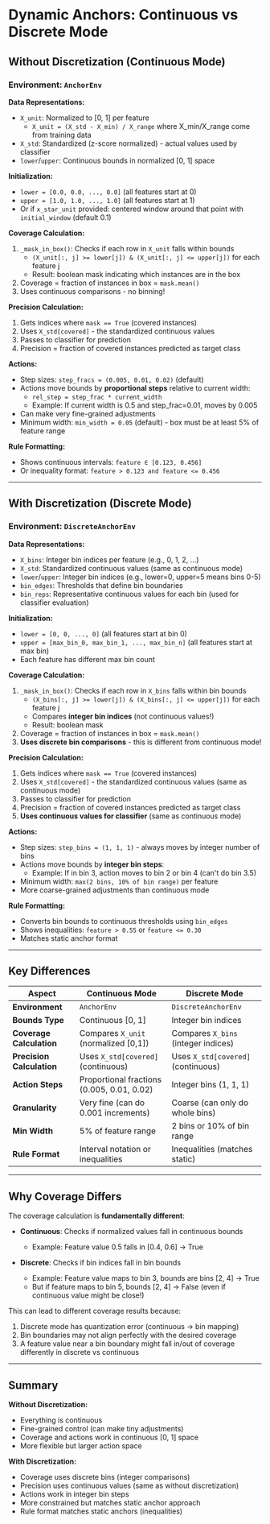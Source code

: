 # Dynamic Anchors: Continuous vs Discrete Mode

## Without Discretization (Continuous Mode)

### Environment: `AnchorEnv`

**Data Representations:**
- `X_unit`: Normalized to [0, 1] per feature
  - `X_unit = (X_std - X_min) / X_range` where X_min/X_range come from training data
- `X_std`: Standardized (z-score normalized) - actual values used by classifier
- `lower`/`upper`: Continuous bounds in normalized [0, 1] space

**Initialization:**
- `lower = [0.0, 0.0, ..., 0.0]` (all features start at 0)
- `upper = [1.0, 1.0, ..., 1.0]` (all features start at 1)
- Or if `x_star_unit` provided: centered window around that point with `initial_window` (default 0.1)

**Coverage Calculation:**
1. `_mask_in_box()`: Checks if each row in `X_unit` falls within bounds
   - `(X_unit[:, j] >= lower[j]) & (X_unit[:, j] <= upper[j])` for each feature j
   - Result: boolean mask indicating which instances are in the box
2. Coverage = fraction of instances in box = `mask.mean()`
3. Uses continuous comparisons - no binning!

**Precision Calculation:**
1. Gets indices where `mask == True` (covered instances)
2. Uses `X_std[covered]` - the standardized continuous values
3. Passes to classifier for prediction
4. Precision = fraction of covered instances predicted as target class

**Actions:**
- Step sizes: `step_fracs = (0.005, 0.01, 0.02)` (default)
- Actions move bounds by **proportional steps** relative to current width:
  - `rel_step = step_frac * current_width`
  - Example: If current width is 0.5 and step_frac=0.01, moves by 0.005
- Can make very fine-grained adjustments
- Minimum width: `min_width = 0.05` (default) - box must be at least 5% of feature range

**Rule Formatting:**
- Shows continuous intervals: `feature ∈ [0.123, 0.456]`
- Or inequality format: `feature > 0.123 and feature <= 0.456`

---

## With Discretization (Discrete Mode)

### Environment: `DiscreteAnchorEnv`

**Data Representations:**
- `X_bins`: Integer bin indices per feature (e.g., 0, 1, 2, ...)
- `X_std`: Standardized continuous values (same as continuous mode)
- `lower`/`upper`: Integer bin indices (e.g., lower=0, upper=5 means bins 0-5)
- `bin_edges`: Thresholds that define bin boundaries
- `bin_reps`: Representative continuous values for each bin (used for classifier evaluation)

**Initialization:**
- `lower = [0, 0, ..., 0]` (all features start at bin 0)
- `upper = [max_bin_0, max_bin_1, ..., max_bin_n]` (all features start at max bin)
- Each feature has different max bin count

**Coverage Calculation:**
1. `_mask_in_box()`: Checks if each row in `X_bins` falls within bin bounds
   - `(X_bins[:, j] >= lower[j]) & (X_bins[:, j] <= upper[j])` for each feature j
   - Compares **integer bin indices** (not continuous values!)
   - Result: boolean mask
2. Coverage = fraction of instances in box = `mask.mean()`
3. **Uses discrete bin comparisons** - this is different from continuous mode!

**Precision Calculation:**
1. Gets indices where `mask == True` (covered instances)
2. Uses `X_std[covered]` - the standardized continuous values (same as continuous mode)
3. Passes to classifier for prediction
4. Precision = fraction of covered instances predicted as target class
5. **Uses continuous values for classifier** (same as continuous mode)

**Actions:**
- Step sizes: `step_bins = (1, 1, 1)` - always moves by integer number of bins
- Actions move bounds by **integer bin steps**:
  - Example: If in bin 3, action moves to bin 2 or bin 4 (can't do bin 3.5)
- Minimum width: `max(2 bins, 10% of bin range)` per feature
- More coarse-grained adjustments than continuous mode

**Rule Formatting:**
- Converts bin bounds to continuous thresholds using `bin_edges`
- Shows inequalities: `feature > 0.55` or `feature <= 0.30`
- Matches static anchor format

---

## Key Differences

| Aspect | Continuous Mode | Discrete Mode |
|--------|----------------|---------------|
| **Environment** | `AnchorEnv` | `DiscreteAnchorEnv` |
| **Bounds Type** | Continuous [0, 1] | Integer bin indices |
| **Coverage Calculation** | Compares `X_unit` (normalized [0,1]) | Compares `X_bins` (integer indices) |
| **Precision Calculation** | Uses `X_std[covered]` (continuous) | Uses `X_std[covered]` (continuous) |
| **Action Steps** | Proportional fractions (0.005, 0.01, 0.02) | Integer bins (1, 1, 1) |
| **Granularity** | Very fine (can do 0.001 increments) | Coarse (can only do whole bins) |
| **Min Width** | 5% of feature range | 2 bins or 10% of bin range |
| **Rule Format** | Interval notation or inequalities | Inequalities (matches static) |

---

## Why Coverage Differs

The coverage calculation is **fundamentally different**:

- **Continuous**: Checks if normalized values fall in continuous bounds
  - Example: Feature value 0.5 falls in [0.4, 0.6] → True
  
- **Discrete**: Checks if bin indices fall in bin bounds
  - Example: Feature value maps to bin 3, bounds are bins [2, 4] → True
  - But if feature maps to bin 5, bounds [2, 4] → False (even if continuous value might be close!)

This can lead to different coverage results because:
1. Discrete mode has quantization error (continuous → bin mapping)
2. Bin boundaries may not align perfectly with the desired coverage
3. A feature value near a bin boundary might fall in/out of coverage differently in discrete vs continuous

---

## Summary

**Without Discretization:**
- Everything is continuous
- Fine-grained control (can make tiny adjustments)
- Coverage and actions work in continuous [0, 1] space
- More flexible but larger action space

**With Discretization:**
- Coverage uses discrete bins (integer comparisons)
- Precision uses continuous values (same as without discretization)
- Actions work in integer bin steps
- More constrained but matches static anchor approach
- Rule format matches static anchors (inequalities)

